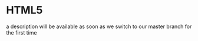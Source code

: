 # HTML5 #

a description will be available as soon as we switch to our master branch for the first time

